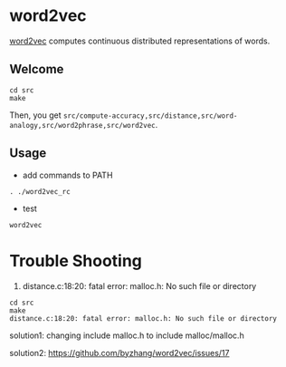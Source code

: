 # word2vec
[word2vec](https://code.google.com/archive/p/word2vec/) computes continuous distributed representations of words.

## Welcome
```
cd src
make
```
Then, you get ```src/compute-accuracy,src/distance,src/word-analogy,src/word2phrase,src/word2vec```.

## Usage

* add commands to PATH

```
. ./word2vec_rc
```

* test
```
word2vec
```


# Trouble Shooting

1. distance.c:18:20: fatal error: malloc.h: No such file or directory

```
cd src
make 
distance.c:18:20: fatal error: malloc.h: No such file or directory
```

solution1: changing include malloc.h to include malloc/malloc.h

solution2: https://github.com/byzhang/word2vec/issues/17